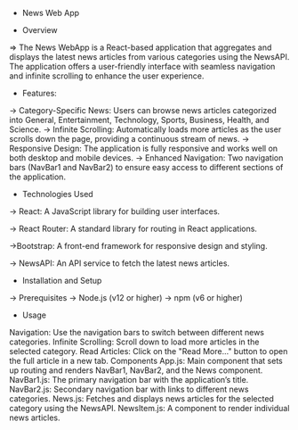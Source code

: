 * News Web App
  
* Overview

=> The News WebApp is a React-based application that aggregates and displays the latest news articles from various categories using the NewsAPI. The application offers a user-friendly interface with seamless 
   navigation and infinite scrolling to enhance the user experience.

* Features:

-> Category-Specific News: Users can browse news articles categorized into General, Entertainment, Technology, Sports, Business, Health, and Science.
-> Infinite Scrolling: Automatically loads more articles as the user scrolls down the page, providing a continuous stream of news.
-> Responsive Design: The application is fully responsive and works well on both desktop and mobile devices.
-> Enhanced Navigation: Two navigation bars (NavBar1 and NavBar2) to ensure easy access to different sections of the application.

* Technologies Used

-> React: A JavaScript library for building user interfaces.

-> React Router: A standard library for routing in React applications.

->Bootstrap: A front-end framework for responsive design and styling.

-> NewsAPI: An API service to fetch the latest news articles.


* Installation and Setup

-> Prerequisites
-> Node.js (v12 or higher)
-> npm (v6 or higher)


* Usage

Navigation: Use the navigation bars to switch between different news categories.
Infinite Scrolling: Scroll down to load more articles in the selected category.
Read Articles: Click on the "Read More..." button to open the full article in a new tab.
Components
App.js: Main component that sets up routing and renders NavBar1, NavBar2, and the News component.
NavBar1.js: The primary navigation bar with the application’s title.
NavBar2.js: Secondary navigation bar with links to different news categories.
News.js: Fetches and displays news articles for the selected category using the NewsAPI.
NewsItem.js: A component to render individual news articles.
